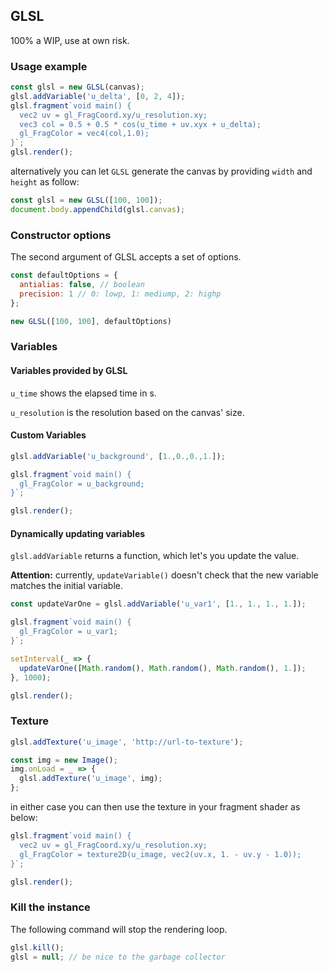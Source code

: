 ## GLSL

100% a WIP, use at own risk.

### Usage example

```javascript
const glsl = new GLSL(canvas);
glsl.addVariable('u_delta', [0, 2, 4]);
glsl.fragment`void main() {
  vec2 uv = gl_FragCoord.xy/u_resolution.xy;
  vec3 col = 0.5 + 0.5 * cos(u_time + uv.xyx + u_delta);
  gl_FragColor = vec4(col,1.0);
}`;
glsl.render();
```

alternatively you can let `GLSL` generate the canvas by providing `width` and `height` as follow:
```javascript
const glsl = new GLSL([100, 100]);
document.body.appendChild(glsl.canvas);
```

### Constructor options
The second argument of GLSL accepts a set of options.

```javascript
const defaultOptions = {
  antialias: false, // boolean
  precision: 1 // 0: lowp, 1: mediump, 2: highp
};

new GLSL([100, 100], defaultOptions)
```

### Variables

#### Variables provided by GLSL
`u_time` shows the elapsed time in s.

`u_resolution` is the resolution based on the canvas' size.

#### Custom Variables

```javascript
glsl.addVariable('u_background', [1.,0.,0.,1.]);

glsl.fragment`void main() {
  gl_FragColor = u_background;
}`;

glsl.render();
```

#### Dynamically updating variables
`glsl.addVariable` returns a function, which let's you update the value.

**Attention:** currently, `updateVariable()` doesn't check that the new variable matches the initial variable.

```javascript
const updateVarOne = glsl.addVariable('u_var1', [1., 1., 1., 1.]);

glsl.fragment`void main() {
  gl_FragColor = u_var1;
}`;

setInterval(_ => {
  updateVarOne([Math.random(), Math.random(), Math.random(), 1.]);
}, 1000);

glsl.render();
```

### Texture
```javascript
glsl.addTexture('u_image', 'http://url-to-texture');
```
```javascript
const img = new Image();
img.onLoad = _ => {
  glsl.addTexture('u_image', img);
};
```

in either case you can then use the texture in your fragment shader as below:

```javascript
glsl.fragment`void main() {
  vec2 uv = gl_FragCoord.xy/u_resolution.xy;
  gl_FragColor = texture2D(u_image, vec2(uv.x, 1. - uv.y - 1.0));
}`;

glsl.render();
```

### Kill the instance
The following command will stop the rendering loop. 
```javascript
glsl.kill();
glsl = null; // be nice to the garbage collector
```
